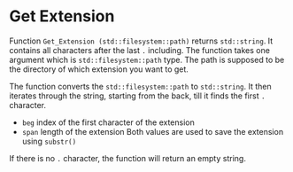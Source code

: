 # Get Extension

Function `Get_Extension (std::filesystem::path)` returns `std::string`. It contains all characters after the last `.` including. The function takes one argument which is `std::filesystem::path` type. The path is supposed to be the directory of which extension you want to get.

The function converts the `std::filesystem::path` to `std::string`. It then iterates through the string, starting from the back, till it finds the first `.` character.
- `beg` index of the first character of the extension
- `span` length of the extension
Both values are used to save the extension using `substr()`

If there is no `.` character, the function will return an empty string.
